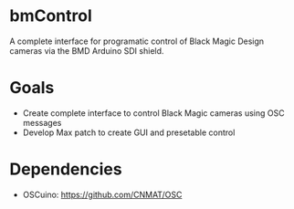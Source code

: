 # bmControl
A complete interface for programatic control of Black Magic Design cameras via the BMD Arduino SDI shield.

# Goals
* Create complete interface to control Black Magic cameras using OSC messages
* Develop Max patch to create GUI and presetable control

# Dependencies
* OSCuino: https://github.com/CNMAT/OSC